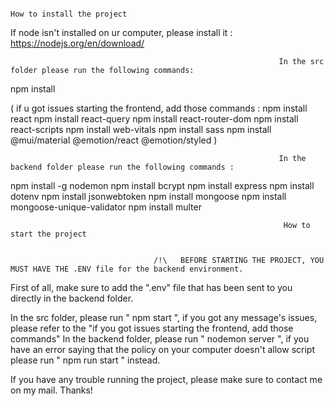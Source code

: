                                                                              How to install the project

If node isn't installed on ur computer, please install it : https://nodejs.org/en/download/

                                                                In the src folder please run the following commands:

npm install

( if u got issues starting the frontend, add those commands :
npm install react
npm install react-query
npm install react-router-dom
npm install react-scripts
npm install web-vitals
npm install sass
npm install @mui/material @emotion/react @emotion/styled
)

                                                                In the backend folder please run the following commands :

npm install -g nodemon
npm install bcrypt
npm install express
npm install dotenv
npm install jsonwebtoken
npm install mongoose
npm install mongoose-unique-validator
npm install multer

                                                                 How to start the project


                                    /!\   BEFORE STARTING THE PROJECT, YOU MUST HAVE THE .ENV file for the backend environment.

First of all, make sure to add the ".env" file that has been sent to you directly in the backend folder.

In the src folder, please run " npm start ", if you got any message's issues, please refer to the "if you got issues starting the frontend, add those commands"
In the backend folder, please run " nodemon server ", if you have an error saying that the policy on your computer doesn't allow script please run " npm run start " instead.

If you have any trouble running the project, please make sure to contact me on my mail. Thanks!

